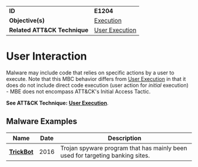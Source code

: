 |||
|---------|------------------------|
|**ID**|**E1204**|
|**Objective(s)**|[Execution](https://github.com/MBCProject/mbc-beta/tree/master/execution)|
|**Related ATT&CK Technique**|[User Execution](https://attack.mitre.org/techniques/T1204)|

User Interaction
================
Malware may include code that relies on specific actions by a user to execute. Note that this MBC behavior differs from [User Execution](https://attack.mitre.org/techniques/T1204) in that it does do not include direct code execution (user action for *initial* execution) - MBE does not encompass ATT&CK's Initial Access Tactic.  

**See ATT&CK Technique:** [**User Execution**](https://attack.mitre.org/techniques/T1204).

Malware Examples
----------------
|Name|Date|Description|
|-----------------------------|-----------|-----------------------------|
|[**TrickBot**](https://github.com/MBCProject/mbc-beta/tree/master/xample-malware/trickbot.md)|2016|Trojan spyware program that has mainly been used for targeting banking sites.|
